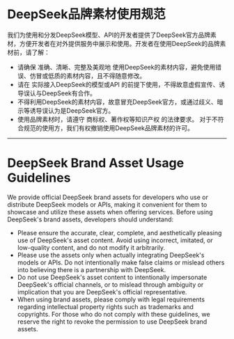 # DeepSeek品牌素材使用规范
我们为使用和分发DeepSeek模型、API的开发者提供了DeepSeek官方品牌素材，方便开发者在对外提供服务中展示和使用。开发者在使用DeepSeek的品牌素材前，请了解：
- 请确保 准确、清晰、完整及美观地 使用DeepSeek的素材内容，避免使用错误、仿冒或低质的素材内容，且不得随意修改。
- 请在 实际接入DeepSeek的模型或API 的前提下使用，不得故意虚假宣传、诱导误认与DeepSeek有合作。
- 不得利用DeepSeek的素材内容，故意冒充DeepSeek官方，或通过歧义、暗示等诱导误认为是DeepSeek官方。
- 使用品牌素材时，请遵守 商标权、著作权等知识产权 的法律要求。
对于不符合规范的使用方，我们有权撤销使用DeepSeek品牌素材的许可。

---
# DeepSeek Brand Asset Usage Guidelines
We provide official DeepSeek brand assets for developers who use or distribute DeepSeek models or APIs, making it convenient for them to showcase and utilize these assets when offering services. Before using DeepSeek's brand assets, developers should understand:
- Please ensure the accurate, clear, complete, and aesthetically pleasing use of DeepSeek's asset content. Avoid using incorrect, imitated, or low-quality content, and do not modify it arbitrarily.
- Please use the assets only when actually integrating DeepSeek's models or APIs. Do not intentionally make false claims or mislead others into believing there is a partnership with DeepSeek.
- Do not use DeepSeek's asset content to intentionally impersonate DeepSeek's official channels, or to mislead through ambiguity or implication that you are DeepSeek's official representative.
- When using brand assets, please comply with legal requirements regarding intellectual property rights such as trademarks and copyrights.
For those who do not comply with these guidelines, we reserve the right to revoke the permission to use DeepSeek brand assets.